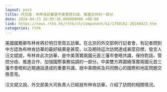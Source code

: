 ```yaml
---
layout: post
title: 外交部：布林肯訪華是中美管控分歧、推進合作的一部分
date: 2024-04-23 16:05:36.000000000 +08:00
link: https://news.rthk.hk/rthk/ch/component/k2/1750162-20240423.htm
categories: rthk
---
```


美國國務卿布林肯將於明日至周五訪華。在北京的外交部例行記者會，有記者問到中方認為布林肯訪華的最好結果是甚麼，以及期待這次訪問達成甚麼目標，發言人汪文斌說，布林肯此次訪華，是中美落實兩國元首三藩市會晤共識，保持對話、管控分歧、推進合作、加強國際事務協調的一部分。中美雙方將圍繞落實兩國元首三藩市會晤和近期通話達成的重要共識，就中美關係及共同關心的國際和地區問題交換意見。

汪文斌又說，外交部美大司負責人已經就布林肯訪華，介紹了訪問的相關情況。
